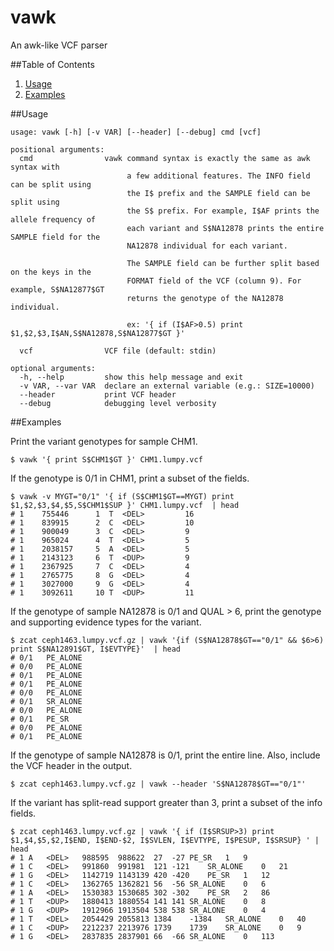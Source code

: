 vawk
====

An awk-like VCF parser

##Table of Contents

1. [Usage](#usage)
2. [Examples](#examples)

##Usage
```
usage: vawk [-h] [-v VAR] [--header] [--debug] cmd [vcf]

positional arguments:
  cmd                vawk command syntax is exactly the same as awk syntax with
                          a few additional features. The INFO field can be split using
                          the I$ prefix and the SAMPLE field can be split using
                          the S$ prefix. For example, I$AF prints the allele frequency of
                          each variant and S$NA12878 prints the entire SAMPLE field for the
                          NA12878 individual for each variant.

                          The SAMPLE field can be further split based on the keys in the
                          FORMAT field of the VCF (column 9). For example, S$NA12877$GT
                          returns the genotype of the NA12878 individual.
                          
                          ex: '{ if (I$AF>0.5) print $1,$2,$3,I$AN,S$NA12878,S$NA12877$GT }'

  vcf                VCF file (default: stdin)

optional arguments:
  -h, --help         show this help message and exit
  -v VAR, --var VAR  declare an external variable (e.g.: SIZE=10000)
  --header           print VCF header
  --debug            debugging level verbosity
```


##Examples

Print the variant genotypes for sample CHM1.
```
$ vawk '{ print S$CHM1$GT }' CHM1.lumpy.vcf
```

If the genotype is 0/1 in CHM1, print a subset of the fields.
```
$ vawk -v MYGT="0/1" '{ if (S$CHM1$GT==MYGT) print $1,$2,$3,$4,$5,S$CHM1$SUP }' CHM1.lumpy.vcf  | head
# 1    755446	   1  T	 <DEL>		   16
# 1    839915	   2  C	 <DEL>		   10
# 1    900049	   3  C	 <DEL>		   9
# 1    965024	   4  T	 <DEL>		   5
# 1    2038157	   5  A	 <DEL>		   5
# 1    2143123	   6  T	 <DUP>		   9
# 1    2367925	   7  C	 <DEL>		   4
# 1    2765775	   8  G	 <DEL>		   4
# 1    3027000	   9  G	 <DEL>		   4
# 1    3092611	   10 T	 <DUP>		   11
```

If the genotype of sample NA12878 is 0/1 and QUAL > 6, print the genotype and supporting evidence types for the variant.
```
$ zcat ceph1463.lumpy.vcf.gz | vawk '{if (S$NA12878$GT=="0/1" && $6>6) print S$NA12891$GT, I$EVTYPE}'  | head
# 0/1   PE_ALONE
# 0/0   PE_ALONE
# 0/1   PE_ALONE
# 0/1   PE_ALONE
# 0/0   PE_ALONE
# 0/1   SR_ALONE
# 0/0   PE_ALONE
# 0/1   PE_SR
# 0/0   PE_ALONE
# 0/1   PE_ALONE
```

If the genotype of sample NA12878 is 0/1, print the entire line. Also, include the VCF header in the output.
```
$ zcat ceph1463.lumpy.vcf.gz | vawk --header 'S$NA12878$GT=="0/1"'
```

If the variant has split-read support greater than 3, print a subset of the info fields.
```
$ zcat ceph1463.lumpy.vcf.gz | vawk '{ if (I$SRSUP>3) print $1,$4,$5,$2,I$END, I$END-$2, I$SVLEN, I$EVTYPE, I$PESUP, I$SRSUP} ' | head
# 1 A   <DEL>   988595  988622  27  -27 PE_SR   1   9
# 1 C   <DEL>   991860  991981  121 -121    SR_ALONE    0   21
# 1 G   <DEL>   1142719 1143139 420 -420    PE_SR   1   12
# 1 C   <DEL>   1362765 1362821 56  -56 SR_ALONE    0   6
# 1 A   <DEL>   1530383 1530685 302 -302    PE_SR   2   86
# 1 T   <DUP>   1880413 1880554 141 141 SR_ALONE    0   8
# 1 G   <DUP>   1912966 1913504 538 538 SR_ALONE    0   4
# 1 T   <DEL>   2054429 2055813 1384    -1384   SR_ALONE    0   40
# 1 C   <DUP>   2212237 2213976 1739    1739    SR_ALONE    0   9
# 1 G   <DEL>   2837835 2837901 66  -66 SR_ALONE    0   113
```

